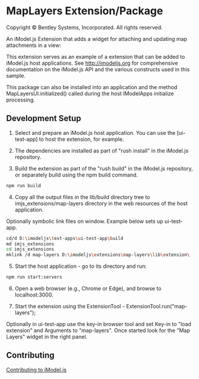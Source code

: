 # MapLayers Extension/Package

Copyright © Bentley Systems, Incorporated. All rights reserved.

An iModel.js Extension that adds a widget for attaching and updating map attachments in a view:

This extension serves as an example of a extension that can be added to iModel.js host applications.
See http://imodeljs.org for comprehensive documentation on the iModel.js API and the various constructs used in this sample.

This package can also be installed into an application and the method MapLayersUI.initialized() called during the host IModelApps initialize processing.

## Development Setup

1. Select and prepare an iModel.js host application. You can use the [ui-test-app] to host the extension, for example.

2. The dependencies are installed as part of "rush install" in the iModel.js repository.

3. Build the extension as part of the "rush build" in the iModel.js repository, or separately build using the npm build command.

  ```sh
  npm run build
  ```

4. Copy all the output files in the lib/build directory tree to imjs_extensions/map-layers directory in the web resources of the host application.

  Optionally symbolic link files on window. Example below sets up ui-test-app.

  ```sh
  cd/d D:\imodeljs\test-apps\ui-test-app\build
  md imjs_extensions
  cd imjs_extensions
  mklink /d map-layers D:\imodeljs\extensions\map-layers\lib\extension\
  ```

5. Start the host application - go to its directory and run:

  ```sh
  npm run start:servers
  ```

6. Open a web browser (e.g., Chrome or Edge), and browse to localhost:3000.

7. Start the extension using the ExtensionTool - ExtensionTool.run("map-layers");

  Optionally in ui-test-app use the key-in browser tool and set Key-in to "load extension" and Arguments to "map-layers".  Once started look for the "Map Layers" widget in the right panel.

## Contributing

[Contributing to iModel.js](https://github.com/imodeljs/imodeljs/blob/master/CONTRIBUTING.md)
